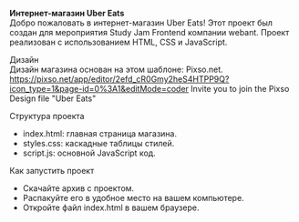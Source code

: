 

**Интернет-магазин Uber Eats**  
Добро пожаловать в интернет-магазин Uber Eats! Этот проект был создан для мероприятия Study Jam Frontend компании webant. Проект реализован с использованием HTML, CSS и JavaScript.  

Дизайн  
Дизайн магазина основан на этом шаблоне: Pixso.net.  
https://pixso.net/app/editor/2efd_cR0Gmy2heS4HTPP9Q?icon_type=1&page-id=0%3A1&editMode=coder Invite you to join the Pixso Design file "Uber Eats"  


Структура проекта  
 - index.html: главная страница магазина.  
 - styles.css: каскадные таблицы стилей.  
 - script.js: основной JavaScript код.  

Как запустить проект  
 - Скачайте архив с проектом.
 - Распакуйте его в удобное место на вашем компьютере.  
 - Откройте файл index.html в вашем браузере.  

